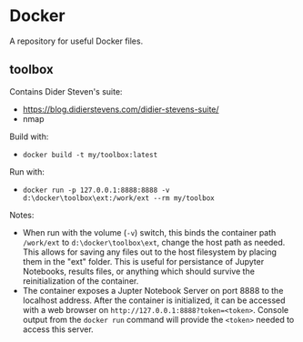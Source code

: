 # Docker
A repository for useful Docker files.

## toolbox
Contains Dider Steven's suite:
  * https://blog.didierstevens.com/didier-stevens-suite/
  * nmap
  
Build with:
  * `docker build -t my/toolbox:latest`
  
Run with:
  * `docker run -p 127.0.0.1:8888:8888 -v d:\docker\toolbox\ext:/work/ext --rm my/toolbox`
  
Notes:
  * When run with the volume (`-v`) switch, this binds the container path `/work/ext` to `d:\docker\toolbox\ext`, change the host path as needed.  This allows for saving any files out to the host filesystem by placing them in the "ext" folder.  This is useful for persistance of Jupyter Notebooks, results files, or anything which should survive the reinitialization of the container.  
  * The container exposes a Jupter Notebook Server on port 8888 to the localhost address.  After the container is initialized, it can be accessed with a web browser on `http://127.0.0.1:8888?token=<token>`.  Console output from the `docker run` command will provide the `<token>` needed to access this server.
